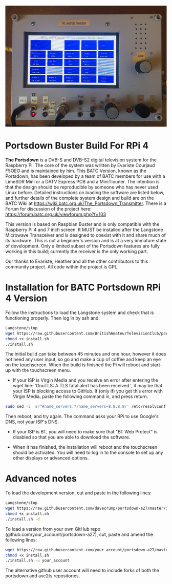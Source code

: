 ![portsdown banner](/doc/img/Portsdown_A27.jpg)
# Portsdown Buster Build For RPi 4

**The Portsdown** is a DVB-S and DVB-S2 digital television system for the Raspberry Pi.  The core of the system was written by Evariste Courjaud F5OEO and is maintained by him.  This BATC Version, known as the Portsdown, has been developed by a team of BATC members for use with a LimeSDR Mini or a DATV Express PCB and a MiniTiouner.  The intention is that the design should be reproducible by someone who has never used Linux before.  Detailed instructions on loading the software are listed below, and further details of the complete system design and build are on the BATC Wiki at https://wiki.batc.org.uk/The_Portsdown_Transmitter.  There is a Forum for discussion of the project here: https://forum.batc.org.uk/viewforum.php?f=103

This version is based on Raspbian Buster and is only compatible with the Raspberry Pi 4 and 7 inch screen.  It MUST be installed after the Langstone Microwave Transceiver and is designed to coexist with it and share much of its hardware.  This is not a beginner's version and is at a very immature state of development.  Only a limited subset of the Portsdown features are fully working in this build; currently the receiver is the only working part.

Our thanks to Evariste, Heather and all the other contributors to this community project.  All code within the project is GPL.

# Installation for BATC Portsdown RPi 4 Version

Follow the instructions to load the Langstone system and check that is functioning properly.  Then log in by ssh and:


```sh
Langstone/stop
wget https://raw.githubusercontent.com/BritishAmateurTelevisionClub/portsdown-a27/master/install.sh
chmod +x install.sh
./install.sh
```

The initial build can take between 45 minutes and one hour, however it does not need any user input, so go and make a cup of coffee and keep an eye on the touchscreen.  When the build is finished the Pi will reboot and start-up with the touchscreen menu.

- If your ISP is Virgin Media and you receive an error after entering the wget line: 'GnuTLS: A TLS fatal alert has been received.', it may be that your ISP is blocking access to GitHub.  If (only if) you get this error with Virgin Media, paste the following command in, and press return.
```sh
sudo sed -i 's/^#name_servers.*/name_servers=8.8.8.8/' /etc/resolvconf.conf
```
Then reboot, and try again.  The command asks your RPi to use Google's DNS, not your ISP's DNS.

- If your ISP is BT, you will need to make sure that "BT Web Protect" is disabled so that you are able to download the software.

- When it has finished, the installation will reboot and the touchscreen should be activated.  You will need to log in to the console to set up any other displays or advanced options.


# Advanced notes

To load the development version, cut and paste in the following lines:

```sh
Langstone/stop
wget https://raw.githubusercontent.com/davecrump/portsdown-a27/master/install.sh
chmod +x install.sh
./install.sh -d
```

To load a version from your own GitHub repo (github.com/your_account/portsdown-a27), cut, paste and amend the following lines:
```sh
wget https://raw.githubusercontent.com/your_account/portsdown-a27/master/install.sh
chmod +x install.sh
./install.sh -u your_account
```
The alternative github user account will need to include forks of both the portsdown and avc2ts repositories.
